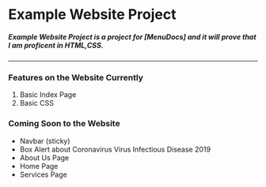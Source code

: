 # Example Website Project
##### Example Website Project is a project for [MenuDocs] and it will prove that I am proficent in HTML,CSS.
--------
### Features on the Website Currently

 1. Basic Index Page
 2. Basic CSS

 ### Coming Soon to the Website
 
 - Navbar (sticky)
 - Box Alert about Coronavirus Virus Infectious Disease 2019
 - About Us Page
 - Home Page
 - Services Page

 
